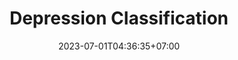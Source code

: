 ---
title: "Depression Classification"
layout: demo_detail
field: NLP
authors: Chanapa Pananookooln, Chaklam Silpasuwanchai
description: Automatically classify depressed vs. non-depressed user based on text only by training the model to learn depression patterns via multiple masking methods.
paper: https://shorturl.at/BDX58
publication_date: June 06, 2023
github: https://github.com/chanapapan/Depression-Detection
date: 2023-07-01T04:36:35+07:00
draft: false
image: "/img/demo/depression.png"
---